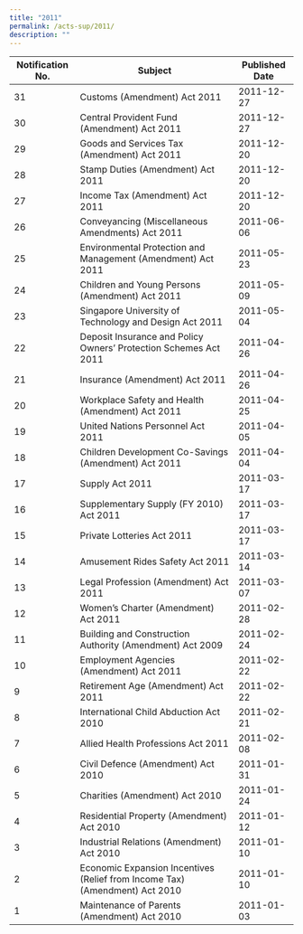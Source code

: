 ```yaml
---
title: "2011"
permalink: /acts-sup/2011/
description: ""
---
```

|Notification No.|Subject|Published Date|
|---|---|---|
|31|Customs (Amendment) Act 2011|2011-12-27|
|30|Central Provident Fund (Amendment) Act 2011|2011-12-27|
|29|Goods and Services Tax (Amendment) Act 2011|2011-12-20|
|28|Stamp Duties (Amendment) Act 2011|2011-12-20|
|27|Income Tax (Amendment) Act 2011|2011-12-20|
|26|Conveyancing (Miscellaneous Amendments) Act 2011|2011-06-06|
|25|Environmental Protection and Management (Amendment) Act 2011|2011-05-23|
|24|Children and Young Persons (Amendment) Act 2011|2011-05-09|
|23|Singapore University of Technology and Design Act 2011|2011-05-04|
|22|Deposit Insurance and Policy Owners’ Protection Schemes Act 2011|2011-04-26|
|21|Insurance (Amendment) Act 2011|2011-04-26|
|20|Workplace Safety and Health (Amendment) Act 2011|2011-04-25|
|19|United Nations Personnel Act 2011|2011-04-05|
|18|Children Development Co-Savings (Amendment) Act 2011|2011-04-04|
|17|Supply Act 2011|2011-03-17|
|16|Supplementary Supply (FY 2010) Act 2011|2011-03-17|
|15|Private Lotteries Act 2011|2011-03-17|
|14|Amusement Rides Safety Act 2011|2011-03-14|
|13|Legal Profession (Amendment) Act 2011|2011-03-07|
|12|Women’s Charter (Amendment) Act 2011|2011-02-28|
|11|Building and Construction Authority (Amendment) Act 2009|2011-02-24|
|10|Employment Agencies (Amendment) Act 2011|2011-02-22|
|9|Retirement Age (Amendment) Act 2011|2011-02-22|
|8|International Child Abduction Act 2010|2011-02-21|
|7|Allied Health Professions Act 2011|2011-02-08|
|6|Civil Defence (Amendment) Act 2010|2011-01-31|
|5|Charities (Amendment) Act 2010|2011-01-24|
|4|Residential Property (Amendment) Act 2010|2011-01-12|
|3|Industrial Relations (Amendment) Act 2010|2011-01-10|
|2|Economic Expansion Incentives (Relief from Income Tax) (Amendment) Act 2010|2011-01-10|
|1|Maintenance of Parents (Amendment) Act 2010|2011-01-03|
